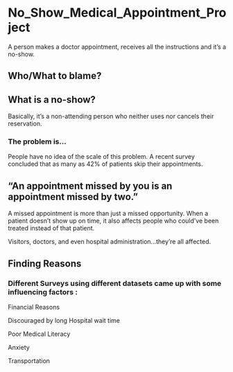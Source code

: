 # No_Show_Medical_Appointment_Project
A person makes a doctor appointment, receives all the instructions and it’s a no-show.

## Who/What to blame?

## What is a no-show?
Basically, it’s a non-attending person who neither uses nor cancels their reservation.

### The problem is…
People have no idea of the scale of this problem.
A recent survey concluded that as many as 42% of patients skip their appointments.
            
## “An appointment missed by you is an appointment missed by two.”

A missed appointment is more than just a missed opportunity. When a patient doesn’t show up on time, it also affects people who could’ve been treated instead of that patient.

Visitors, doctors, and even hospital administration…they’re all affected.

## Finding Reasons
### Different Surveys using different datasets came up with some influencing factors :
Financial Reasons

Discouraged by long Hospital wait time 

Poor Medical Literacy

Anxiety

Transportation


            
